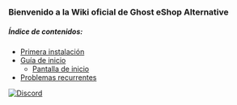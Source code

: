 ### Bienvenido a la Wiki oficial de Ghost eShop Alternative

##### Índice de contenidos:
- [Primera instalación](./first_install-es.md)
- [Guía de inicio](./start_guide-es.md)
    - [Pantalla de inicio](./screen/home-es.md)
- [Problemas recurrentes](./recurring_problems-es.md)

[![Discord](https://discordapp.com/api/guilds/633965704424718336/widget.png?style=banner3&time)](https://discord.gg/9Rqvh9F)